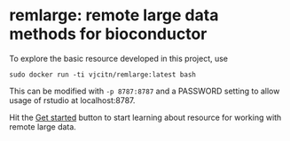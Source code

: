 # remlarge: remote large data methods for bioconductor

To explore the basic resource developed in this project, use
```
sudo docker run -ti vjcitn/remlarge:latest bash
```
This can be modified with `-p 8787:8787` and a PASSWORD setting to allow usage of rstudio
at localhost:8787.

Hit the [Get started](https://vjcitn.github.io/remlarge/articles/remlarge.html) button to
start learning about resource for working with remote large data.

